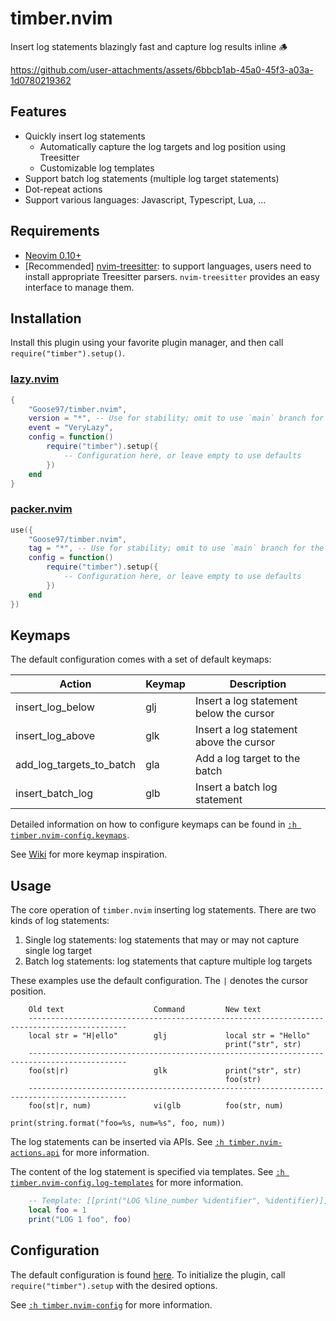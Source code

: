 # timber.nvim

Insert log statements blazingly fast and capture log results inline 🪵

https://github.com/user-attachments/assets/6bbcb1ab-45a0-45f3-a03a-1d0780219362

## Features

- Quickly insert log statements
  - Automatically capture the log targets and log position using Treesitter
  - Customizable log templates
- Support batch log statements (multiple log target statements)
- Dot-repeat actions
- Support various languages: Javascript, Typescript, Lua, ...

## Requirements

- [Neovim 0.10+](https://github.com/neovim/neovim/releases)
- [Recommended] [nvim-treesitter](https://github.com/nvim-treesitter/nvim-treesitter): to support languages, users need to install appropriate Treesitter parsers. `nvim-treesitter` provides an easy interface to manage them.

## Installation

Install this plugin using your favorite plugin manager, and then call `require("timber").setup()`.

### [lazy.nvim](https://github.com/folke/lazy.nvim)

```lua
{
    "Goose97/timber.nvim",
    version = "*", -- Use for stability; omit to use `main` branch for the latest features
    event = "VeryLazy",
    config = function()
        require("timber").setup({
            -- Configuration here, or leave empty to use defaults
        })
    end
}
```

### [packer.nvim](https://github.com/wbthomason/packer.nvim)

```lua
use({
    "Goose97/timber.nvim",
    tag = "*", -- Use for stability; omit to use `main` branch for the latest features
    config = function()
        require("timber").setup({
            -- Configuration here, or leave empty to use defaults
        })
    end
})
```

## Keymaps

The default configuration comes with a set of default keymaps:

| Action | Keymap | Description |
| -      | -      | -           |
| insert_log_below | glj | Insert a log statement below the cursor |
| insert_log_above | glk | Insert a log statement above the cursor |
| add_log_targets_to_batch | gla | Add a log target to the batch |
| insert_batch_log | glb | Insert a batch log statement |

Detailed information on how to configure keymaps can be found in [`:h timber.nvim-config.keymaps`](https://github.com/Goose97/timber.nvim/blob/main/doc/timber.nvim.txt).

See [Wiki](https://github.com/Goose97/timber.nvim/wiki/Example-mappings) for more keymap inspiration.

## Usage

The core operation of `timber.nvim` inserting log statements. There are two kinds of log statements:

1. Single log statements: log statements that may or may not capture single log target
2. Batch log statements: log statements that capture multiple log targets

These examples use the default configuration. The `|` denotes the cursor position.

```help
    Old text                    Command         New text
    --------------------------------------------------------------------------------------------
    local str = "H|ello"        glj             local str = "Hello"
                                                print("str", str)
    --------------------------------------------------------------------------------------------
    foo(st|r)                   glk             print("str", str)
                                                foo(str)
    --------------------------------------------------------------------------------------------
    foo(st|r, num)              vi(glb          foo(str, num)
                                                print(string.format("foo=%s, num=%s", foo, num))
```

The log statements can be inserted via APIs. See [`:h timber.nvim-actions.api`](https://github.com/Goose97/timber.nvim/blob/main/doc/timber.nvim.txt) for more information.

The content of the log statement is specified via templates. See [`:h timber.nvim-config.log-templates`](https://github.com/Goose97/timber.nvim/blob/main/doc/timber.nvim.txt) for more information.

```lua
    -- Template: [[print("LOG %line_number %identifier", %identifier)]]
    local foo = 1
    print("LOG 1 foo", foo)
```

## Configuration

The default configuration is found [here](https://github.com/Goose97/timber.nvim/blob/main/doc/timber.nvim.txt). To initialize the plugin, call `require("timber").setup` with the desired options.

See [`:h timber.nvim-config`](https://github.com/Goose97/timber.nvim/blob/main/doc/timber.nvim.txt) for more information.
